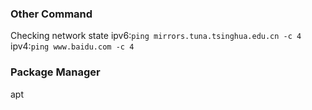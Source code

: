 ### Other Command

Checking network state ipv6:`ping mirrors.tuna.tsinghua.edu.cn -c 4` ipv4:`ping www.baidu.com -c 4`

### Package Manager

apt


